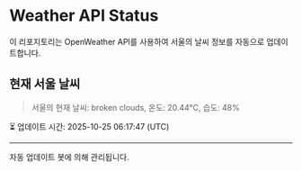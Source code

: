 
# Weather API Status

이 리포지토리는 OpenWeather API를 사용하여 서울의 날씨 정보를 자동으로 업데이트합니다.

## 현재 서울 날씨
> 서울의 현재 날씨: broken clouds, 온도: 20.44°C, 습도: 48%

⏳ 업데이트 시간: 2025-10-25 06:17:47 (UTC)

---
자동 업데이트 봇에 의해 관리됩니다.
